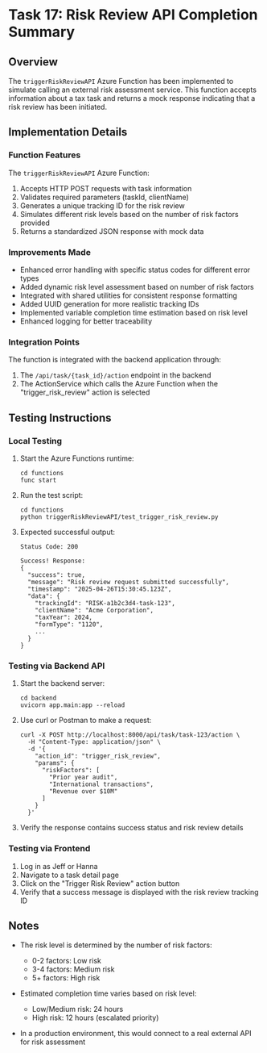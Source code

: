 # Task 17: Risk Review API Completion Summary

## Overview

The `triggerRiskReviewAPI` Azure Function has been implemented to simulate calling an external risk assessment service. This function accepts information about a tax task and returns a mock response indicating that a risk review has been initiated.

## Implementation Details

### Function Features

The `triggerRiskReviewAPI` Azure Function:

1. Accepts HTTP POST requests with task information
2. Validates required parameters (taskId, clientName)
3. Generates a unique tracking ID for the risk review
4. Simulates different risk levels based on the number of risk factors provided
5. Returns a standardized JSON response with mock data

### Improvements Made

- Enhanced error handling with specific status codes for different error types
- Added dynamic risk level assessment based on number of risk factors
- Integrated with shared utilities for consistent response formatting
- Added UUID generation for more realistic tracking IDs
- Implemented variable completion time estimation based on risk level
- Enhanced logging for better traceability

### Integration Points

The function is integrated with the backend application through:

1. The `/api/task/{task_id}/action` endpoint in the backend
2. The ActionService which calls the Azure Function when the "trigger_risk_review" action is selected

## Testing Instructions

### Local Testing

1. Start the Azure Functions runtime:
   ```
   cd functions
   func start
   ```

2. Run the test script:
   ```
   cd functions
   python triggerRiskReviewAPI/test_trigger_risk_review.py
   ```

3. Expected successful output:
   ```
   Status Code: 200
   
   Success! Response:
   {
     "success": true,
     "message": "Risk review request submitted successfully",
     "timestamp": "2025-04-26T15:30:45.123Z",
     "data": {
       "trackingId": "RISK-a1b2c3d4-task-123",
       "clientName": "Acme Corporation",
       "taxYear": 2024,
       "formType": "1120",
       ...
     }
   }
   ```

### Testing via Backend API

1. Start the backend server:
   ```
   cd backend
   uvicorn app.main:app --reload
   ```

2. Use curl or Postman to make a request:
   ```
   curl -X POST http://localhost:8000/api/task/task-123/action \
     -H "Content-Type: application/json" \
     -d '{
       "action_id": "trigger_risk_review",
       "params": {
         "riskFactors": [
           "Prior year audit",
           "International transactions",
           "Revenue over $10M"
         ]
       }
     }'
   ```

3. Verify the response contains success status and risk review details

### Testing via Frontend

1. Log in as Jeff or Hanna
2. Navigate to a task detail page
3. Click on the "Trigger Risk Review" action button
4. Verify that a success message is displayed with the risk review tracking ID

## Notes

- The risk level is determined by the number of risk factors:
  - 0-2 factors: Low risk
  - 3-4 factors: Medium risk
  - 5+ factors: High risk

- Estimated completion time varies based on risk level:
  - Low/Medium risk: 24 hours
  - High risk: 12 hours (escalated priority)

- In a production environment, this would connect to a real external API for risk assessment
